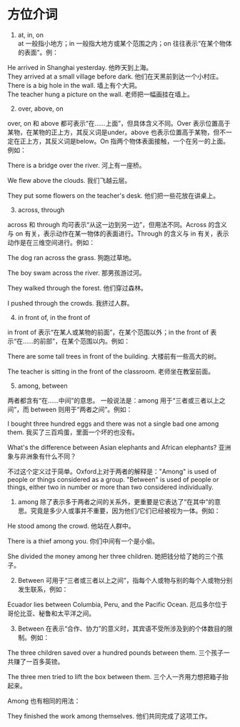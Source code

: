 
# 方位介词

1. at, in, on  
at 一般指小地方；in 一般指大地方或某个范围之内；on 往往表示“在某个物体的表面”。例：  
  
He arrived in Shanghai yesterday. 他昨天到上海。  
They arrived at a small village before dark. 他们在天黑前到达一个小村庄。  
There is a big hole in the wall. 墙上有个大洞。  
The teacher hung a picture on the wall. 老师把一幅画挂在墙上。  
  
2. over, above, on  
  
over, on 和 above 都可表示“在……上面”，但具体含义不同。Over 表示位置高于某物，在某物的正上方，其反义词是under。above 也表示位置高于某物，但不一定在正上方，其反义词是below。On 指两个物体表面接触，一个在另一的上面。例如：  
  
There is a bridge over the river. 河上有一座桥。  
  
We flew above the clouds. 我们飞越云层。  
  
They put some flowers on the teacher's desk. 他们把一些花放在讲桌上。  
  
3. across, through  
  
across 和 through 均可表示“从这一边到另一边”，但用法不同。Across 的含义与 on 有关，表示动作在某一物体的表面进行。Through 的含义与 in 有关，表示动作是在三维空间进行。例如：  
  
The dog ran across the grass. 狗跑过草地。  
  
The boy swam across the river. 那男孩游过河。  
  
They walked through the forest. 他们穿过森林。  
  
I pushed through the crowds. 我挤过人群。  
  
4. in front of, in the front of  
  
in front of 表示“在某人或某物的前面”，在某个范围以外；in the front of 表示“在……的前部”，在某个范围以内。例如：  
  
There are some tall trees in front of the building. 大楼前有一些高大的树。  
  
The teacher is sitting in the front of the classroom. 老师坐在教室前面。  
  
5. among, between  
  
两者都含有“在……中间”的意思。 一般说法是：among 用于“三者或三者以上之间”，而 between 则用于“两者之间”。例如：  
  
I bought three hundred eggs and there was not a single bad one among them. 我买了三百鸡蛋，里面一个坏的也没有。  
  
What's the difference between Asian elephants and African elephants? 亚洲象与非洲象有什么不同？  
  
不过这个定义过于简单。Oxford上对于两者的解释是："Among" is used of people or things considered as a group. "Between" is used of people or things, either two in number or more than two considered individually.  
  
1) among 除了表示多于两者之间的关系外，更重要是它表达了“在其中”的意思。究竟是多少人或事并不重要，因为他们/它们已经被视为一体。例如：  
  
He stood among the crowd. 他站在人群中。  
  
There is a thief among you. 你们中间有一个是小偷。  
  
She divided the money among her three children. 她把钱分给了她的三个孩子。  
  
2) Between 可用于“三者或三者以上之间”，指每个人或物与别的每个人或物分别发生联系，例如：  
  
Ecuador lies between Columbia, Peru, and the Pacific Ocean. 厄瓜多尔位于哥伦比亚、秘鲁和太平洋之间。  
  
3) Between 在表示“合作、协力”的意义时，其宾语不受所涉及到的个体数目的限制。例如：  
  
The three children saved over a hundred pounds between them. 三个孩子一共赚了一百多英镑。  
  
The three men tried to lift the box between them. 三个人一齐用力想把箱子抬起来。  
  
Among 也有相同的用法：  
  
They finished the work among themselves. 他们共同完成了这项工作。